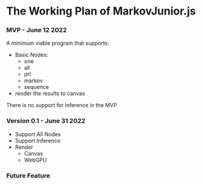 # The Working Plan of MarkovJunior.js

### MVP - June 12 2022
A minimum viable program that supports:
- Basic Nodes:
    - one
    - all
    - prl
    - markov
    - sequence
- render the results to canvas

There is no support for inference in the MVP


### Version 0.1 - June 31 2022

- Support All Nodes
- Support Inference
- Render 
  - Canvas
  - WebGPU

### Future Feature